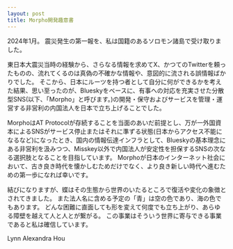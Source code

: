 ```yaml
---
layout: post
title: Morpho開発趣意書
---
```

2024年1月。
震災発生の第一報を、私は国籍のあるソロモン諸島で受け取りました。

東日本大震災当時の経験から、さらなる情報を求めてX、かつてのTwitterを頼ったものの、流れてくるのは真偽の不確かな情報や、意図的に流される誤情報ばかりでした。
そこから、日本にルーツを持つ者として自分に何ができるかを考えた結果、思い至ったのが、Blueskyをベースに、有事への対応を充実させた分散型SNS(以下、「Morpho」と呼びます。)の開発・保守およびサービスを管理・運営する非営利の内国法人を日本で立ち上げることでした。

MorphoはAT Protocolが存続することを当面のあいだ前提とし、万が一外国資本によるSNSがサービス停止またはそれに準ずる状態(日本からアクセス不能になるなど)になったとき、国内の情報伝達インフラとして、Blueskyの基本理念にある非営利を汲みつつ、Misskey以外で内国法人が安定性を担保するSNSの次なる選択肢となることを目指しています。
Morphoが日本のインターネット社会において、古き良き時代を懐かしむためだけでなく、より良き新しい時代へ進むための第一歩になれば幸いです。

結びになりますが、蝶はその生態から世界のいたるところで復活や変化の象徴とされてきました。
また法人名に含める予定の「青」は空の色であり、海の色でもあります。
どんな困難に直面しても形を変えて何度でも立ち上がり、あらゆる障壁を越えて人と人とが繋がる。
この事業はそういう世界に寄与できる事業であると私は確信しています。

<p class="right">
Lynn Alexandra Hou
</p>
